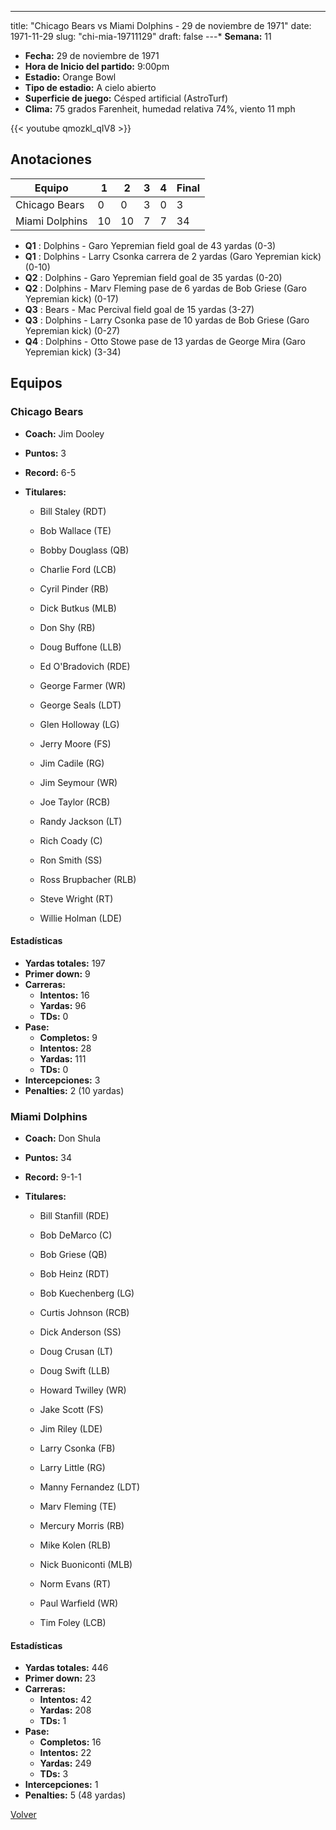 ---
title: "Chicago Bears vs Miami Dolphins - 29 de noviembre de 1971"
date: 1971-11-29
slug: "chi-mia-19711129"
draft: false
---* **Semana:** 11
* **Fecha:** 29 de noviembre de 1971
* **Hora de Inicio del partido:** 9:00pm
* **Estadio:** Orange Bowl
* **Tipo de estadio:** A cielo abierto
* **Superficie de juego:** Césped artificial (AstroTurf)
* **Clima:** 75 grados Farenheit, humedad relativa 74%, viento 11 mph

{{< youtube qmozkl_qIV8 >}}


## Anotaciones
| Equipo | 1 | 2 | 3 | 4 | Final |
|--------|---|---|---|---|-------|
| Chicago Bears  | 0 | 0 | 3 | 0  | 3 |
| Miami Dolphins  | 10 | 10 | 7 | 7  | 34 |
* **Q1** : Dolphins - Garo Yepremian field goal de 43 yardas (0-3)
* **Q1** : Dolphins - Larry Csonka carrera de 2 yardas (Garo Yepremian kick) (0-10)
* **Q2** : Dolphins - Garo Yepremian field goal de 35 yardas (0-20)
* **Q2** : Dolphins - Marv Fleming pase de 6 yardas de Bob Griese (Garo Yepremian kick) (0-17)
* **Q3** : Bears - Mac Percival field goal de 15 yardas (3-27)
* **Q3** : Dolphins - Larry Csonka pase de 10 yardas de Bob Griese (Garo Yepremian kick) (0-27)
* **Q4** : Dolphins - Otto Stowe pase de 13 yardas de George Mira (Garo Yepremian kick) (3-34)


## Equipos


### Chicago Bears
* **Coach:** Jim Dooley
* **Puntos:** 3
* **Record:** 6-5
* **Titulares:** 

  * Bill Staley (RDT) 

  * Bob Wallace (TE) 

  * Bobby Douglass (QB) 

  * Charlie Ford (LCB) 

  * Cyril Pinder (RB) 

  * Dick Butkus (MLB) 

  * Don Shy (RB) 

  * Doug Buffone (LLB) 

  * Ed O'Bradovich (RDE) 

  * George Farmer (WR) 

  * George Seals (LDT) 

  * Glen Holloway (LG) 

  * Jerry Moore (FS) 

  * Jim Cadile (RG) 

  * Jim Seymour (WR) 

  * Joe Taylor (RCB) 

  * Randy Jackson (LT) 

  * Rich Coady (C) 

  * Ron Smith (SS) 

  * Ross Brupbacher (RLB) 

  * Steve Wright (RT) 

  * Willie Holman (LDE) 

#### Estadísticas
* **Yardas totales:** 197
* **Primer down:** 9
* **Carreras:**
  * **Intentos:** 16
  * **Yardas:** 96
  * **TDs:** 0
* **Pase:**
  * **Completos:** 9
  * **Intentos:** 28
  * **Yardas:** 111
  * **TDs:** 0
* **Intercepciones:** 3
* **Penalties:** 2 (10 yardas)

### Miami Dolphins
* **Coach:** Don Shula
* **Puntos:** 34
* **Record:** 9-1-1
* **Titulares:** 

  * Bill Stanfill (RDE) 

  * Bob DeMarco (C) 

  * Bob Griese (QB) 

  * Bob Heinz (RDT) 

  * Bob Kuechenberg (LG) 

  * Curtis Johnson (RCB) 

  * Dick Anderson (SS) 

  * Doug Crusan (LT) 

  * Doug Swift (LLB) 

  * Howard Twilley (WR) 

  * Jake Scott (FS) 

  * Jim Riley (LDE) 

  * Larry Csonka (FB) 

  * Larry Little (RG) 

  * Manny Fernandez (LDT) 

  * Marv Fleming (TE) 

  * Mercury Morris (RB) 

  * Mike Kolen (RLB) 

  * Nick Buoniconti (MLB) 

  * Norm Evans (RT) 

  * Paul Warfield (WR) 

  * Tim Foley (LCB) 

#### Estadísticas
* **Yardas totales:** 446
* **Primer down:** 23
* **Carreras:**
  * **Intentos:** 42
  * **Yardas:** 208
  * **TDs:** 1
* **Pase:**
  * **Completos:** 16
  * **Intentos:** 22
  * **Yardas:** 249
  * **TDs:** 3
* **Intercepciones:** 1
* **Penalties:** 5 (48 yardas)


[Volver](/historia/1971)
